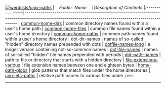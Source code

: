 [![werdlists/unix-paths](https://img.shields.io/badge/werdlists-unix-paths-purple/.svg?logo=github&style=popout&longCache=true)](# "werdlists/unix-paths")
|&nbsp;&nbsp;&nbsp;&nbsp;_Folder&nbsp;&nbsp;Name_&nbsp;&nbsp;&nbsp;&nbsp;| _Description of Contents_
|:----------------|--------------------------------------------------------------------------------------------------------------------------------------------------------
| [common-home-dirs](common-home-dirs.txt) |  common directory names found within a user's home path 
| [common-home-files](common-home-files.txt) |  common file names found within a user's home directory 
| [common-home-paths](common-home-paths.txt) |  common path names found within a user's home directory 
| [dot-dir-names](dot-dir-names.txt) |  names of so-called "hidden" directory names prepended with dots 
| [dotfile-names-long](dotfile-names-long.txt) |  a longer version containing not-so-common names 
| [dot-file-names](dot-file-names.txt) |  names of so-called "hidden" file names prepended with periods 
| [dot-path-names](dot-path-names.txt) |  path to file or directory that starts with a hidden directory 
| [file-extensions-various](file-extensions-various.txt) |  file extension names between one and eighteen bytes 
| [home-path-globs](home-path-globs.txt) |  glob patterns that match files under the home directories 
| [unix-etc-paths](unix-etc-paths.txt) |  relative path names to various files under `/etc` 

* * *

